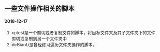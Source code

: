 ﻿## 一些文件操作相关的脚本
#### 2018-12-17

1. cptest是一个剪切或者复制文件的脚本，将目标文件夹及其子文件夹下的文件剪切或复制到另一个文件夹中
2. dirBianLi是曾经练习遍历文件夹操作的脚本。
